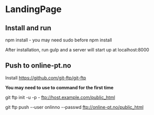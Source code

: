 LandingPage
===========
## Install and run
npm install - you may need sudo before npm install

After installation, run gulp and a server will start up at localhost:8000 

## Push to online-pt.no
Install https://github.com/git-ftp/git-ftp 

**You may need to use to command for the first time**

git ftp init -u <user> -p - ftp://host.example.com/public_html

git ftp push --user onlinno  --passwd <password> ftp://online-pt.no/public_html

